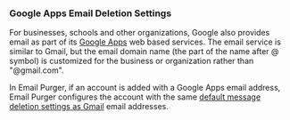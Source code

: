 ### Google Apps Email Deletion Settings

For businesses, schools and other organizations, Google also provides 
email as part of its [Google Apps][GoogleAppsInfo] web based services. The email 
service is similar to Gmail, but the email domain name (the part of 
the name after @ symbol) is customized for the business or 
organization rather than "@gmail.com". 

In Email Purger, if an account is added with a Google Apps email address,
Email Purger configures the account with the same [default message 
deletion settings as Gmail][GmailDeletionSettings] email addresses.

[GoogleAppsInfo]:http://www.google.com/apps/intl/en/index.html
[GmailDeletionSettings]:emailAcctDeletionSettingsGmail.html

